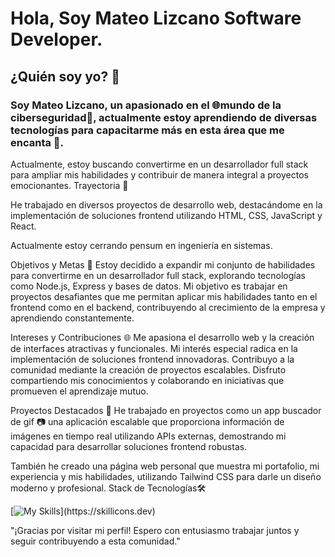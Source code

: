 # Hola, Soy **Mateo Lizcano** Software Developer.

## ¿Quién soy yo? 🌟

### Soy Mateo Lizcano, un apasionado en el 🌐mundo de la ciberseguridad🔏, actualmente estoy aprendiendo de diversas tecnologías para capacitarme más en esta área que me encanta 💖.

Actualmente, estoy buscando convertirme en un desarrollador full stack para ampliar mis habilidades y contribuir de manera integral a proyectos emocionantes.
Trayectoria 🚀

He trabajado en diversos proyectos de desarrollo web, destacándome en la implementación de soluciones frontend utilizando HTML, CSS, JavaScript y React.

Actualmente estoy cerrando pensum en ingeniería en sistemas.

Objetivos y Metas 🎯
Estoy decidido a expandir mi conjunto de habilidades para convertirme en un desarrollador full stack, explorando tecnologías como Node.js, Express y bases de datos.
Mi objetivo es trabajar en proyectos desafiantes que me permitan aplicar mis habilidades tanto en el frontend como en el backend, contribuyendo al crecimiento de la empresa y aprendiendo constantemente.

Intereses y Contribuciones 🌐
Me apasiona el desarrollo web y la creación de interfaces atractivas y funcionales. Mi interés especial radica en la implementación de soluciones frontend innovadoras.
Contribuyo a la comunidad mediante la creación de proyectos escalables. Disfruto compartiendo mis conocimientos y colaborando en iniciativas que promueven el aprendizaje mutuo.

Proyectos Destacados 🚧
He trabajado en proyectos como un app buscador de gif 📷 una aplicación escalable que proporciona información de imágenes en tiempo real utilizando APIs externas, demostrando mi capacidad para desarrollar soluciones frontend robustas.

También he creado una página web personal que muestra mi portafolio, mi experiencia y mis habilidades, utilizando Tailwind CSS para darle un diseño moderno y profesional.
Stack de Tecnologías🛠️

[![My Skills](https://skillicons.dev/icons?i=bash,js,html,css,react,vite,tailwind,python,linux,django,bootstrap,nodejs,mongodb,powershell,spring,java,stackoverflow,vscode,git,firebase,express,)](https://skillicons.dev)

"¡Gracias por visitar mi perfil! Espero con entusiasmo trabajar juntos y seguir contribuyendo a esta comunidad."
